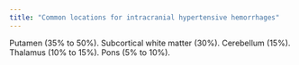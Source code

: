 ```yaml
---
title: "Common locations for intracranial hypertensive hemorrhages"
---
```

Putamen (35% to 50%). Subcortical white matter (30%). Cerebellum (15%). Thalamus (10% to 15%). Pons (5% to 10%).

